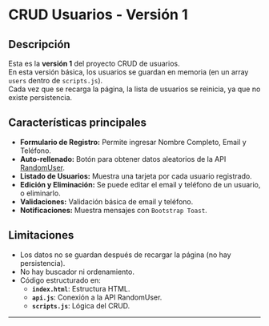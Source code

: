 # CRUD Usuarios - Versión 1

## **Descripción**
Esta es la **versión 1** del proyecto CRUD de usuarios.  
En esta versión básica, los usuarios se guardan en memoria (en un array `users` dentro de `scripts.js`).  
Cada vez que se recarga la página, la lista de usuarios se reinicia, ya que no existe persistencia.

## **Características principales**
- **Formulario de Registro:** Permite ingresar Nombre Completo, Email y Teléfono.
- **Auto-rellenado:** Botón para obtener datos aleatorios de la API [RandomUser](https://randomuser.me/).
- **Listado de Usuarios:** Muestra una tarjeta por cada usuario registrado.
- **Edición y Eliminación:** Se puede editar el email y teléfono de un usuario, o eliminarlo.
- **Validaciones:** Validación básica de email y teléfono.
- **Notificaciones:** Muestra mensajes con `Bootstrap Toast`.

## **Limitaciones**
- Los datos no se guardan después de recargar la página (no hay persistencia).
- No hay buscador ni ordenamiento.
- Código estructurado en:
  - **`index.html`**: Estructura HTML.
  - **`api.js`**: Conexión a la API RandomUser.
  - **`scripts.js`**: Lógica del CRUD.

---
